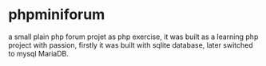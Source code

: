 # phpminiforum
a small plain php forum projet as php exercise, it was built as a learning php project with passion,
firstly it was built with sqlite database, later switched to mysql MariaDB.

